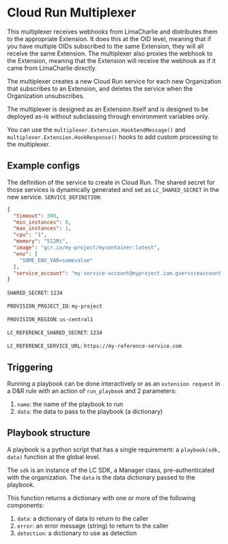 # Cloud Run Multiplexer

This multiplexer receives webhooks from LimaCharlie and distributes them to the appropriate Extension.
It does this at the OID level, meaning that if you have multiple OIDs subscribed to the same Extension, they will all receive the same Extension.
The multiplexer also proxies the webhook to the Extension, meaning that the Extension will receive the webhook as if it came from LimaCharlie directly.

The multiplexer creates a new Cloud Run service for each new Organization that subscribes to an Extension, and deletes the service when the Organization unsubscribes.

The multiplexer is designed as an Extension itself and is designed to be deployed as-is without subclassing through environment variables only.

You can use the `multiplexer.Extension.HookSendMessage()` and `multiplexer.Extension.HookResponse()` hooks to add custom processing to the multiplexer.

## Example configs

The definition of the service to create in Cloud Run. The shared secret for those services is dynamically
generated and set as `LC_SHARED_SECRET` in the new service.
`SERVICE_DEFINITION`:
```json
{
  "timeout": 300,
  "min_instances": 0,
  "max_instances": 1,
  "cpu": "1",
  "memory": "512Mi",
  "image": "gcr.io/my-project/mycontainer:latest",
  "env": [
    "SOME_ENV_VAR=somevalue"
  ],
  "service_account": "my-service-account@myproject.iam.gserviceaccount.com"
}
```

`SHARED_SECRET`: `1234`

`PROVISION_PROJECT_ID`: `my-project`

`PROVISION_REGION`: `us-central1`

`LC_REFERENCE_SHARED_SECRET`: `1234`

`LC_REFERENCE_SERVICE_URL`: `https://my-reference-service.com`

## Triggering

Running a playbook can be done interactively or as an `extension request` in a D&R rule with
an action of `run_playbook` and 2 parameters:
1. `name`: the name of the playbook to run
2. `data`: the data to pass to the playbook (a dictionary)

## Playbook structure

A playbook is a python script that has a single requirement: a `playbook(sdk, data)` function at the global level.

The `sdk` is an instance of the LC SDK, a Manager class, pre-authenticated with the organization.
The `data` is the data dictionary passed to the playbook.

This function returns a dictionary with one or more of the following components:
1. `data`: a dictionary of data to return to the caller
2. `error`: an error message (string) to return to the caller
3. `detection`: a dictionary to use as detection
